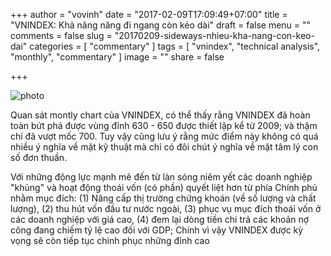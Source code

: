 +++
author = "vovinh"
date = "2017-02-09T17:09:49+07:00"
title = "VNINDEX: Khả năng năng đi ngang còn kéo dài"
draft = false
menu = ""
comments = false
slug = "20170209-sideways-nhieu-kha-nang-con-keo-dai"
categories = [
	"commentary"
]
tags = [
  "vnindex", "technical analysis", "monthly", "commentary"
]
image = ""
share = false

+++

![photo][img-url]

[img-url]: //c1.staticflickr.com/1/622/32437217920_c15403e72d_z.jpg


Quan sát montly chart của VNINDEX, có thể thấy rằng VNINDEX đã hoàn toàn bứt phá được vùng đỉnh 630 - 650 được thiết lập kể từ 2009; và thậm chí đã vượt mốc 700. Tuy vậy cũng lưu ý rằng mức điểm này không có quá nhiều ý nghĩa về mặt kỹ thuật mà chỉ có đôi chút ý nghĩa về mặt tâm lý con số đơn thuần. 

<!--more-->

Với những động lực mạnh mẽ đến từ làn sóng niêm yết các doanh nghiệp "khủng" và hoạt động thoái vốn (có phần) quyết liệt hơn từ phía Chính phủ nhằm mục đích: (1) Nâng cấp thị trường chứng khoán (về số lượng và chất lượng), (2) thu hút vốn đầu tư nước ngoài, (3) phục vụ mục đích thoái vốn ở các doanh nghiệp với giá cao, (4) đem lại dòng tiền chi trả các khoản nợ công đang chiếm tỷ lệ cao đối với GDP; Chính vì vậy VNINDEX được kỳ vọng sẽ còn tiếp tục chinh phục những đỉnh cao
